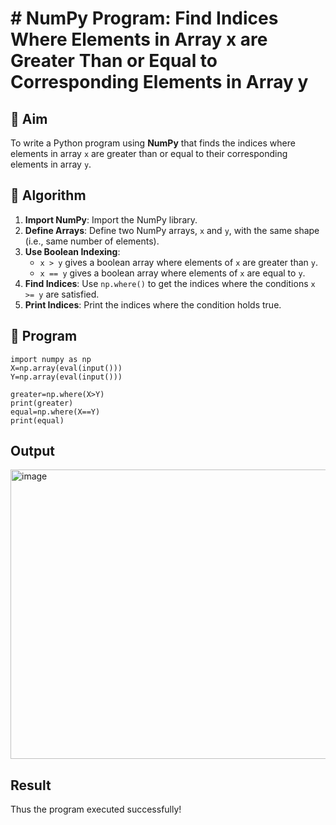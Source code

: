 # # NumPy Program: Find Indices Where Elements in Array x are Greater Than or Equal to Corresponding Elements in Array y

## 🎯 Aim
To write a Python program using **NumPy** that finds the indices where elements in array `x` are greater than or equal to their corresponding elements in array `y`.

## 🧠 Algorithm
1. **Import NumPy**: Import the NumPy library.
2. **Define Arrays**: Define two NumPy arrays, `x` and `y`, with the same shape (i.e., same number of elements).
3. **Use Boolean Indexing**: 
   - `x > y` gives a boolean array where elements of `x` are greater than `y`.
   - `x == y` gives a boolean array where elements of `x` are equal to `y`.
4. **Find Indices**: Use `np.where()` to get the indices where the conditions `x >= y` are satisfied.
5. **Print Indices**: Print the indices where the condition holds true.

## 🧾 Program
```
import numpy as np
X=np.array(eval(input()))
Y=np.array(eval(input()))

greater=np.where(X>Y)
print(greater)
equal=np.where(X==Y)
print(equal)
```

## Output
<img width="1052" height="463" alt="image" src="https://github.com/user-attachments/assets/1db77842-7aa1-4c0a-8657-9ee1e20bfebd" />

## Result
Thus the program executed successfully!
